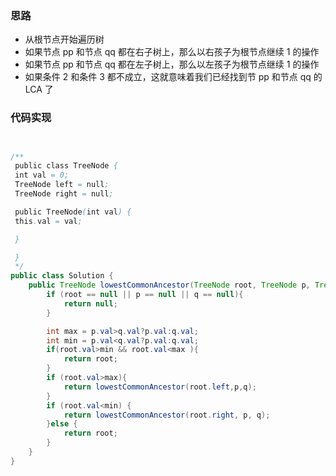 
### 思路

- 从根节点开始遍历树
- 如果节点 pp 和节点 qq 都在右子树上，那么以右孩子为根节点继续 1 的操作
- 如果节点 pp 和节点 qq 都在左子树上，那么以左孩子为根节点继续 1 的操作
- 如果条件 2 和条件 3 都不成立，这就意味着我们已经找到节 pp 和节点 qq 的 LCA 了


### 代码实现

```java


/**
 public class TreeNode {
 int val = 0;
 TreeNode left = null;
 TreeNode right = null;

 public TreeNode(int val) {
 this.val = val;

 }

 }
 */
public class Solution {
    public TreeNode lowestCommonAncestor(TreeNode root, TreeNode p, TreeNode q) {
        if (root == null || p == null || q == null){
            return null;
        }

        int max = p.val>q.val?p.val:q.val;
        int min = p.val<q.val?p.val:q.val;
        if(root.val>min && root.val<max ){
            return root;
        }
        if (root.val>max){
            return lowestCommonAncestor(root.left,p,q);
        }
        if (root.val<min) {
            return lowestCommonAncestor(root.right, p, q);
        }else {
            return root;
        }
    }
}
```